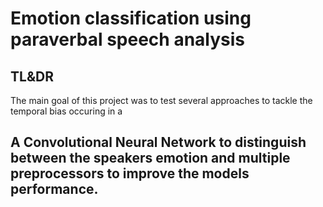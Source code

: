 # Emotion classification using paraverbal speech analysis 

## TL&DR

The main goal of this project was to test several approaches to tackle the temporal bias occuring in a  

A Convolutional Neural Network to distinguish between the speakers emotion and multiple preprocessors to improve the models performance.
---
